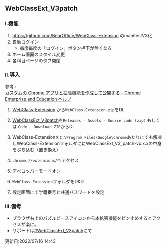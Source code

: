 ## WebClassExt_V3patch

### Ⅰ.機能
1. https://github.com/BearOffice/WebClass-Extension のmanifestV3化
2. 自動ログイン
   - 毎度毎度の「ログイン」ボタン押下が無くなる
3. ホーム画面のスタイル変更
4. 各科目ページのタブ開閉

### Ⅱ.導入

参考 : <br>[カスタムの Chrome アプリと拡張機能を作成して公開する - Chrome Enterprise and Education ヘルプ](https://support.google.com/chrome/a/answer/2714278?hl=ja)

1. [WebClass-Extension](https://github.com/BearOffice/WebClass-Extension) から`WebClass-Extension.zip`をDL
2. [WebClassExt_V3patch](https://github.com/Kokim-electronics/WebClassExt_V3patch)を`Releases - Assets - Source code (zip)` もしくは `Code - Download ZIP`からDL
3. WebClass-Extensionを`C:\Program Files\Google\Chrome`あたりにでも解凍しWebClass-ExtensionフォルダににWebClassExt_V3_patch-vx.x.xの中身をぶち込む（置き換え）
4. `chrome://extensions/`へアクセス

5. デベロッパーモードオン

6. `WebClass-Extension`フォルダをD&D

7. 設定画面にて学籍番号と共通パスワードを設定

### Ⅲ.備考
- ブラウザ右上のパズルピースアイコンから本拡張機能をピン止めするとアクセスが楽に。
- サポートは[#WebClassExt_V3patch](https://twitter.com/search?q=%23WebClassExt_V3patch)にて

更新日:2022/07/16 14:43
